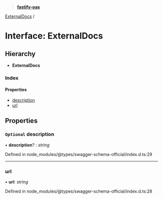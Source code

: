> **[fastify-oas](../README.md)**

[ExternalDocs](externaldocs.md) /

# Interface: ExternalDocs

## Hierarchy

* **ExternalDocs**

### Index

#### Properties

* [description](externaldocs.md#optional-description)
* [url](externaldocs.md#url)

## Properties

### `Optional` description

• **description**? : *string*

Defined in node_modules/@types/swagger-schema-official/index.d.ts:29

___

###  url

• **url**: *string*

Defined in node_modules/@types/swagger-schema-official/index.d.ts:28